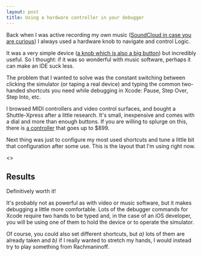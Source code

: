 ```yaml
---
layout: post
title: Using a hardware controller in your debugger
---
```


Back when I was active recording my own music ([SoundCloud in case you are curious](https://soundcloud.com/yuniper)) I always used a hardware knob to navigate and control Logic.

It was a very simple device ([a knob which is also a big button](http://griffintechnology.com/powermate)) but incredibly useful. So I thought: if it was so wonderful with music software, perhaps it can make an IDE suck less. 

The problem that I wanted to solve was the constant switching between clicking the simulator (or taping a real device) and typing the common two-handed shortcuts  you need while debugging in Xcode: Pause, Step Over, Step Into, etc. 

I browsed MIDI controllers and video control surfaces, and bought a Shuttle-Xpress after a little research. It's small,  inexpensive and comes with a dial and more than enough buttons. If you are willing to splurge on this, there is [a controller](https://shop.trycelery.com/page/palettekits) that goes  up to $899.

Next thing was just to configure my most used shortcuts and tune a little bit that configuration after some use. This is the layout that I'm using right now.

<>


## Results ##

Definitively worth it! 

It's probably not as powerful as with video or music software, but it makes debugging a little more comfortable. Lots of the debugger commands for Xcode require two hands to be typed and, in the case of an iOS developer, you will be using one of them to hold the device or to operate the simulator. 

Of course, you could also set different shortcuts, but *a)* lots of them are already taken and *b)* if I really wanted to stretch my hands, I would instead try to play something from Rachmaninoff.
